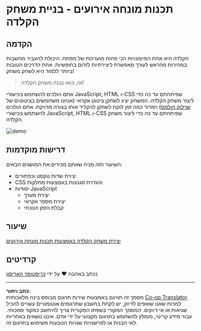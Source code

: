 <!--
CO_OP_TRANSLATOR_METADATA:
{
  "original_hash": "957547b822c40042e07d591c4fbfde4f",
  "translation_date": "2025-08-27T21:07:44+00:00",
  "source_file": "4-typing-game/README.md",
  "language_code": "he"
}
-->
# תכנות מונחה אירועים - בניית משחק הקלדה

## הקדמה

הקלדה היא אחת המיומנויות הכי פחות מוערכות של מפתח. היכולת להעביר מחשבות במהירות מהראש לעורך מאפשרת ליצירתיות לזרום בחופשיות. אחת הדרכים הטובות ביותר ללמוד היא לשחק משחק!

> אז, בואו נבנה משחק הקלדה!

אתם הולכים להשתמש בכישורי JavaScript, HTML ו-CSS שפיתחתם עד כה כדי ליצור משחק הקלדה. המשחק יציג לשחקן ציטוט אקראי (אנחנו משתמשים בציטוטים של [שרלוק הולמס](https://en.wikipedia.org/wiki/Sherlock_Holmes)) וימדוד כמה זמן לוקח לשחקן להקליד אותו בצורה מדויקת. אתם הולכים להשתמש בכישורי JavaScript, HTML ו-CSS שפיתחתם עד כה כדי ליצור משחק הקלדה.

![demo](../../../4-typing-game/images/demo.gif)

## דרישות מוקדמות

השיעור הזה מניח שאתם מכירים את המושגים הבאים:

- יצירת שדות טקסט וכפתורים
- CSS והגדרת סגנונות באמצעות מחלקות
- יסודות JavaScript
  - יצירת מערך
  - יצירת מספר אקראי
  - קבלת הזמן הנוכחי

## שיעור

[יצירת משחק הקלדה באמצעות תכנות מונחה אירועים](./typing-game/README.md)

## קרדיטים

נכתב באהבה ♥️ על ידי [כריסטופר האריסון](http://www.twitter.com/geektrainer)

---

**כתב ויתור**:  
מסמך זה תורגם באמצעות שירות תרגום מבוסס בינה מלאכותית [Co-op Translator](https://github.com/Azure/co-op-translator). למרות שאנו שואפים לדיוק, יש לקחת בחשבון שתרגומים אוטומטיים עשויים להכיל שגיאות או אי דיוקים. המסמך המקורי בשפתו המקורית צריך להיחשב כמקור סמכותי. עבור מידע קריטי, מומלץ להשתמש בתרגום מקצועי על ידי אדם. איננו נושאים באחריות לאי הבנות או לפרשנויות שגויות הנובעות משימוש בתרגום זה.